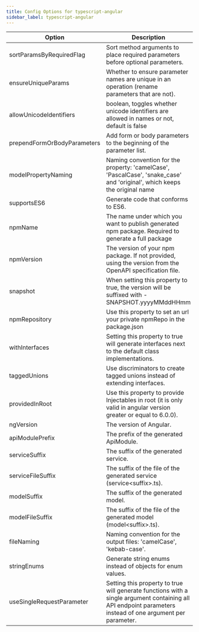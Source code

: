 ```yaml
---
title: Config Options for typescript-angular
sidebar_label: typescript-angular
---
```


| Option | Description | Values | Default |
| ------ | ----------- | ------ | ------- |
|sortParamsByRequiredFlag|Sort method arguments to place required parameters before optional parameters.| |true|
|ensureUniqueParams|Whether to ensure parameter names are unique in an operation (rename parameters that are not).| |true|
|allowUnicodeIdentifiers|boolean, toggles whether unicode identifiers are allowed in names or not, default is false| |false|
|prependFormOrBodyParameters|Add form or body parameters to the beginning of the parameter list.| |false|
|modelPropertyNaming|Naming convention for the property: 'camelCase', 'PascalCase', 'snake_case' and 'original', which keeps the original name| |camelCase|
|supportsES6|Generate code that conforms to ES6.| |false|
|npmName|The name under which you want to publish generated npm package. Required to generate a full package| |null|
|npmVersion|The version of your npm package. If not provided, using the version from the OpenAPI specification file.| |1.0.0|
|snapshot|When setting this property to true, the version will be suffixed with -SNAPSHOT.yyyyMMddHHmm| |false|
|npmRepository|Use this property to set an url your private npmRepo in the package.json| |null|
|withInterfaces|Setting this property to true will generate interfaces next to the default class implementations.| |false|
|taggedUnions|Use discriminators to create tagged unions instead of extending interfaces.| |false|
|providedInRoot|Use this property to provide Injectables in root (it is only valid in angular version greater or equal to 6.0.0).| |false|
|ngVersion|The version of Angular.| |8.0.0|
|apiModulePrefix|The prefix of the generated ApiModule.| |null|
|serviceSuffix|The suffix of the generated service.| |Service|
|serviceFileSuffix|The suffix of the file of the generated service (service&lt;suffix&gt;.ts).| |.service|
|modelSuffix|The suffix of the generated model.| |null|
|modelFileSuffix|The suffix of the file of the generated model (model&lt;suffix&gt;.ts).| |null|
|fileNaming|Naming convention for the output files: 'camelCase', 'kebab-case'.| |camelCase|
|stringEnums|Generate string enums instead of objects for enum values.| |false|
|useSingleRequestParameter|Setting this property to true will generate functions with a single argument containing all API endpoint parameters instead of one argument per parameter.| |false|
